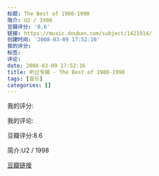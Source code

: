 ```yaml
---
标题: The Best of 1980-1990
简介: U2 / 1998
豆瓣评分: '8.6'
链接: https://music.douban.com/subject/1421914/
创建时间: '2008-03-09 17:52:16'
我的评分:
标签:
评论:
date: 2008-03-09 17:52:16
title: 听过专辑 - The Best of 1980-1990
tags: [音乐]
categories: []
---
```


我的评分:

我的评论:

豆瓣评分:8.6

简介:U2 / 1998

[豆瓣链接](https://music.douban.com/subject/1421914/)

